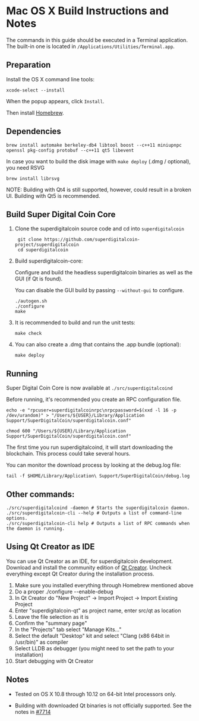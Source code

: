Mac OS X Build Instructions and Notes
====================================
The commands in this guide should be executed in a Terminal application.
The built-in one is located in `/Applications/Utilities/Terminal.app`.

Preparation
-----------
Install the OS X command line tools:

`xcode-select --install`

When the popup appears, click `Install`.

Then install [Homebrew](http://brew.sh).

Dependencies
----------------------

    brew install automake berkeley-db4 libtool boost --c++11 miniupnpc openssl pkg-config protobuf --c++11 qt5 libevent

In case you want to build the disk image with `make deploy` (.dmg / optional), you need RSVG

    brew install librsvg

NOTE: Building with Qt4 is still supported, however, could result in a broken UI. Building with Qt5 is recommended.

Build Super Digital Coin Core
------------------------

1. Clone the superdigitalcoin source code and cd into `superdigitalcoin`

        git clone https://github.com/superdigitalcoin-project/superdigitalcoin
        cd superdigitalcoin

2.  Build superdigitalcoin-core:

    Configure and build the headless superdigitalcoin binaries as well as the GUI (if Qt is found).

    You can disable the GUI build by passing `--without-gui` to configure.

        ./autogen.sh
        ./configure
        make

3.  It is recommended to build and run the unit tests:

        make check

4.  You can also create a .dmg that contains the .app bundle (optional):

        make deploy

Running
-------

Super Digital Coin Core is now available at `./src/superdigitalcoind`

Before running, it's recommended you create an RPC configuration file.

    echo -e "rpcuser=superdigitalcoinrpc\nrpcpassword=$(xxd -l 16 -p /dev/urandom)" > "/Users/${USER}/Library/Application Support/SuperDigitalCoin/superdigitalcoin.conf"

    chmod 600 "/Users/${USER}/Library/Application Support/SuperDigitalCoin/superdigitalcoin.conf"

The first time you run superdigitalcoind, it will start downloading the blockchain. This process could take several hours.

You can monitor the download process by looking at the debug.log file:

    tail -f $HOME/Library/Application\ Support/SuperDigitalCoin/debug.log

Other commands:
-------

    ./src/superdigitalcoind -daemon # Starts the superdigitalcoin daemon.
    ./src/superdigitalcoin-cli --help # Outputs a list of command-line options.
    ./src/superdigitalcoin-cli help # Outputs a list of RPC commands when the daemon is running.

Using Qt Creator as IDE
------------------------
You can use Qt Creator as an IDE, for superdigitalcoin development.
Download and install the community edition of [Qt Creator](https://www.qt.io/download/).
Uncheck everything except Qt Creator during the installation process.

1. Make sure you installed everything through Homebrew mentioned above
2. Do a proper ./configure --enable-debug
3. In Qt Creator do "New Project" -> Import Project -> Import Existing Project
4. Enter "superdigitalcoin-qt" as project name, enter src/qt as location
5. Leave the file selection as it is
6. Confirm the "summary page"
7. In the "Projects" tab select "Manage Kits..."
8. Select the default "Desktop" kit and select "Clang (x86 64bit in /usr/bin)" as compiler
9. Select LLDB as debugger (you might need to set the path to your installation)
10. Start debugging with Qt Creator

Notes
-----

* Tested on OS X 10.8 through 10.12 on 64-bit Intel processors only.

* Building with downloaded Qt binaries is not officially supported. See the notes in [#7714](https://github.com/bitcoin/bitcoin/issues/7714)
